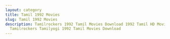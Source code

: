 ```yaml
---
layout: category
title: Tamil 1992 Movies
slug: Tamil 1992 Movies
description: Tamilrockers 1992 Tamil Movies Download 1992 Tamil HD Movies in
  Tamilrockers Tamilyogi 1992 Tamil Movies Download
---
```


